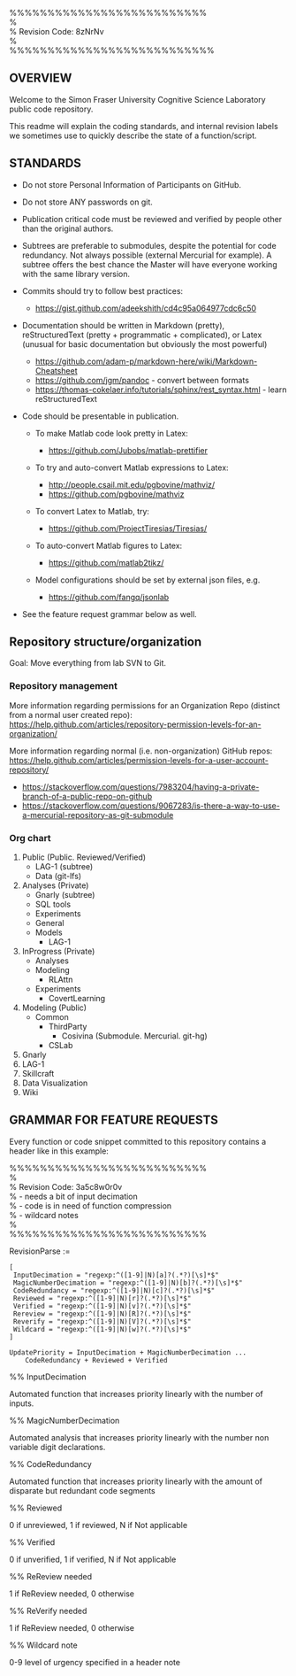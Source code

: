 
%%%%%%%%%%%%%%%%%%%%%%%%%%  
%  
% Revision Code: 8zNrNv  
%  
%%%%%%%%%%%%%%%%%%%%%%%%%%%  


## OVERVIEW

Welcome to the Simon Fraser University Cognitive Science Laboratory public code repository.   

This readme will explain the coding standards, and internal revision labels we sometimes use to quickly describe the state of a function/script.

## STANDARDS

* Do not store Personal Information of Participants on GitHub.

* Do not store ANY passwords on git.

* Publication critical code must be reviewed and verified by people other than the original authors.  
* Subtrees are preferable to submodules, despite the potential for code redundancy. Not always possible (external Mercurial for example). A subtree offers the best chance the Master will have everyone working with the same library version.  
* Commits should try to follow best practices:
	* https://gist.github.com/adeekshith/cd4c95a064977cdc6c50
* Documentation should be written in Markdown (pretty), reStructuredText (pretty + programmatic + complicated), or Latex (unusual for basic documentation but obviously the most powerful)
	* https://github.com/adam-p/markdown-here/wiki/Markdown-Cheatsheet
	* https://github.com/jgm/pandoc - convert between formats  
	* https://thomas-cokelaer.info/tutorials/sphinx/rest_syntax.html - learn reStructuredText  
	
* Code should be presentable in publication.

	* To make Matlab code look pretty in Latex: 
		* https://github.com/Jubobs/matlab-prettifier  

	* To try and auto-convert Matlab expressions to Latex:  
		* http://people.csail.mit.edu/pgbovine/mathviz/  
		* https://github.com/pgbovine/mathviz  

	* To convert Latex to Matlab, try:  
		* https://github.com/ProjectTiresias/Tiresias/  

	* To auto-convert Matlab figures to Latex:  
		* https://github.com/matlab2tikz/  

	* Model configurations should be set by external json files, e.g.  
		* https://github.com/fangq/jsonlab  
	
* See the feature request grammar below as well.  
	
## Repository structure/organization  

Goal: Move everything from lab SVN to Git.  


### Repository management  

More information regarding permissions for an Organization Repo (distinct from a normal user created repo):
https://help.github.com/articles/repository-permission-levels-for-an-organization/  

More information regarding normal (i.e. non-organization) GitHub repos:   
https://help.github.com/articles/permission-levels-for-a-user-account-repository/  

 - https://stackoverflow.com/questions/7983204/having-a-private-branch-of-a-public-repo-on-github  
 - https://stackoverflow.com/questions/9067283/is-there-a-way-to-use-a-mercurial-repository-as-git-submodule  
 

### Org chart

1. Public (Public. Reviewed/Verified)  
	* LAG-1 (subtree)  
	* Data (git-lfs)    
2. Analyses (Private)  
	* Gnarly (subtree)  
	* SQL tools  
	* Experiments  
	* General  
	* Models  
		* LAG-1  
3. InProgress (Private)  
	* Analyses  
	* Modeling  
		* RLAttn
	* Experiments  
		* CovertLearning  
4. Modeling (Public)  
	* Common  
		* ThirdParty  
			* Cosivina (Submodule. Mercurial. git-hg) 
		* CSLab  
5. Gnarly  
6. LAG-1  
7. Skillcraft  
8. Data Visualization  
9. Wiki  


## GRAMMAR FOR FEATURE REQUESTS

Every function or code snippet committed to this repository contains a header like in this example:

%%%%%%%%%%%%%%%%%%%%%%%%%%  
%  
% Revision Code: 3a5c8w0r0v  
%	- needs a bit of input decimation  
%	- code is in need of function compression  
%	- wildcard notes  
%  
%%%%%%%%%%%%%%%%%%%%%%%%%%  

RevisionParse :=  

	[
	 InputDecimation = "regexp:^([1-9]|N)[a]?(.*?)[\s]*$"  
	 MagicNumberDecimation = "regexp:^([1-9]|N)[b]?(.*?)[\s]*$"  
	 CodeRedundancy = "regexp:^([1-9]|N)[c]?(.*?)[\s]*$"  
	 Reviewed = "regexp:^([1-9]|N)[r]?(.*?)[\s]*$"  
	 Verified = "regexp:^([1-9]|N)[v]?(.*?)[\s]*$"  
	 Rereview = "regexp:^([1-9]|N)[R]?(.*?)[\s]*$"  
	 Reverify = "regexp:^([1-9]|N)[V]?(.*?)[\s]*$"  
	 Wildcard = "regexp:^([1-9]|N)[w]?(.*?)[\s]*$"  
	]  

	UpdatePriority = InputDecimation + MagicNumberDecimation ...  
		CodeRedundancy + Reviewed + Verified  


%% InputDecimation

Automated function that increases priority linearly with the number of inputs.

%% MagicNumberDecimation

Automated analysis that increases priority linearly with the number non variable digit declarations.

%% CodeRedundancy

Automated function that increases priority linearly with the amount of disparate but redundant code segments 

%% Reviewed

0 if unreviewed, 1 if reviewed, N if Not applicable

%% Verified

0 if unverified, 1 if verified, N if Not applicable

%% ReReview needed

1 if ReReview needed, 0 otherwise

%% ReVerify needed

1 if ReReview needed, 0 otherwise

%% Wildcard note

0-9 level of urgency specified in a header note
